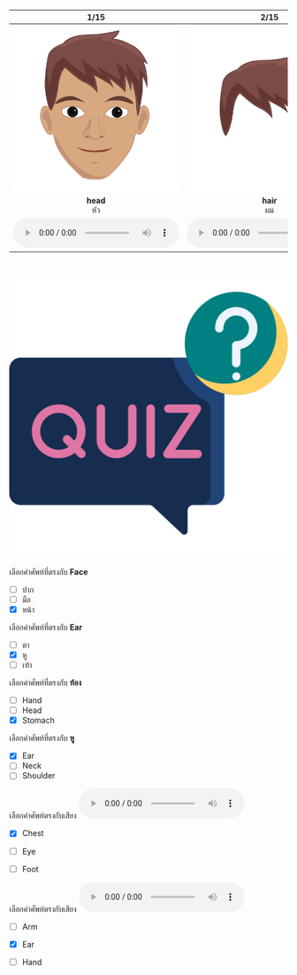 <div class="carrousel">


|1/15|2/15|3/15|4/15|5/15|6/15|7/15|8/15|9/15|10/15|11/15|12/15|13/15|14/15|15/15|
| :----: | :----: | :----: | :----: | :----: | :----: | :----: | :----: | :----: | :----: | :----: | :----: | :----: | :----: | :----: |
|![](/media/img/body&#x20;parts__head.svg)|![](/media/img/body&#x20;parts__hair.svg)|![](/media/img/body&#x20;parts__face.svg)|![](/media/img/body&#x20;parts__eye.svg)|![](/media/img/body&#x20;parts__nose.svg)|![](/media/img/body&#x20;parts__mouth.svg)|![](/media/img/body&#x20;parts__ear.svg)|![](/media/img/body&#x20;parts__neck.svg)|![](/media/img/body&#x20;parts__shoulder.svg)|![](/media/img/body&#x20;parts__chest.svg)|![](/media/img/body&#x20;parts__arm.svg)|![](/media/img/body&#x20;parts__hand.svg)|![](/media/img/body&#x20;parts__stomach.svg)|![](/media/img/body&#x20;parts__leg.svg)|![](/media/img/body&#x20;parts__foot.svg)|
|**head**<br>หัว|**hair**<br>ผม|**face**<br>หน้า|**eye**<br>ตา|**nose**<br>จมูก|**mouth**<br>ปาก|**ear**<br>หู|**neck**<br>คอ|**shoulder**<br>ไหล่|**chest**<br>หน้าอก|**arm**<br>แขน|**hand**<br>มือ|**stomach**<br>ท้อง|**leg**<br>ขา|**foot**<br>เท้า|
|![](/media/audio/head.mp3)|![](/media/audio/hair.mp3)|![](/media/audio/face.mp3)|![](/media/audio/eye.mp3)|![](/media/audio/nose.mp3)|![](/media/audio/mouth.mp3)|![](/media/audio/ear.mp3)|![](/media/audio/neck.mp3)|![](/media/audio/shoulder.mp3)|![](/media/audio/chest.mp3)|![](/media/audio/arm.mp3)|![](/media/audio/hand.mp3)|![](/media/audio/stomach.mp3)|![](/media/audio/leg.mp3)|![](/media/audio/foot.mp3)|

</div>



# ![icon](/media/icons/quiz.svg) 


 เลือกคำศัพท์ที่ตรงกับ **Face**
 - [ ] ปาก
 - [ ] มือ
 - [x] หน้า

 เลือกคำศัพท์ที่ตรงกับ **Ear**
 - [ ] ตา
 - [x] หู
 - [ ] เท้า

 เลือกคำศัพท์ที่ตรงกับ **ท้อง**
 - [ ] Hand
 - [ ] Head
 - [x] Stomach

 เลือกคำศัพท์ที่ตรงกับ **หู**
 - [x] Ear
 - [ ] Neck
 - [ ] Shoulder

เลือกคำศัพท์ตรงกับเสียง ![](/media/audio/chest.mp3) 
 - [x] Chest
 - [ ] Eye
 - [ ] Foot


เลือกคำศัพท์ตรงกับเสียง ![](/media/audio/ear.mp3) 
 - [ ] Arm
 - [x] Ear
 - [ ] Hand

